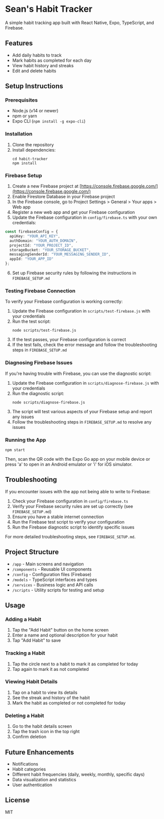 # Sean's Habit Tracker

A simple habit tracking app built with React Native, Expo, TypeScript, and Firebase.

## Features

- Add daily habits to track
- Mark habits as completed for each day
- View habit history and streaks
- Edit and delete habits

## Setup Instructions

### Prerequisites

- Node.js (v14 or newer)
- npm or yarn
- Expo CLI (`npm install -g expo-cli`)

### Installation

1. Clone the repository
2. Install dependencies:
   ```
   cd habit-tracker
   npm install
   ```

### Firebase Setup

1. Create a new Firebase project at [https://console.firebase.google.com/](https://console.firebase.google.com/)
2. Enable Firestore Database in your Firebase project
3. In the Firebase console, go to Project Settings > General > Your apps > Web app
4. Register a new web app and get your Firebase configuration
5. Update the Firebase configuration in `config/firebase.ts` with your own credentials:

```typescript
const firebaseConfig = {
  apiKey: "YOUR_API_KEY",
  authDomain: "YOUR_AUTH_DOMAIN",
  projectId: "YOUR_PROJECT_ID",
  storageBucket: "YOUR_STORAGE_BUCKET",
  messagingSenderId: "YOUR_MESSAGING_SENDER_ID",
  appId: "YOUR_APP_ID"
};
```

6. Set up Firebase security rules by following the instructions in `FIREBASE_SETUP.md`

### Testing Firebase Connection

To verify your Firebase configuration is working correctly:

1. Update the Firebase configuration in `scripts/test-firebase.js` with your credentials
2. Run the test script:
   ```
   node scripts/test-firebase.js
   ```
3. If the test passes, your Firebase configuration is correct
4. If the test fails, check the error message and follow the troubleshooting steps in `FIREBASE_SETUP.md`

### Diagnosing Firebase Issues

If you're having trouble with Firebase, you can use the diagnostic script:

1. Update the Firebase configuration in `scripts/diagnose-firebase.js` with your credentials
2. Run the diagnostic script:
   ```
   node scripts/diagnose-firebase.js
   ```
3. The script will test various aspects of your Firebase setup and report any issues
4. Follow the troubleshooting steps in `FIREBASE_SETUP.md` to resolve any issues

### Running the App

```
npm start
```

Then, scan the QR code with the Expo Go app on your mobile device or press 'a' to open in an Android emulator or 'i' for iOS simulator.

## Troubleshooting

If you encounter issues with the app not being able to write to Firebase:

1. Check your Firebase configuration in `config/firebase.ts`
2. Verify your Firebase security rules are set up correctly (see `FIREBASE_SETUP.md`)
3. Ensure you have a stable internet connection
4. Run the Firebase test script to verify your configuration
5. Run the Firebase diagnostic script to identify specific issues

For more detailed troubleshooting steps, see `FIREBASE_SETUP.md`.

## Project Structure

- `/app` - Main screens and navigation
- `/components` - Reusable UI components
- `/config` - Configuration files (Firebase)
- `/models` - TypeScript interfaces and types
- `/services` - Business logic and API calls
- `/scripts` - Utility scripts for testing and setup

## Usage

### Adding a Habit

1. Tap the "Add Habit" button on the home screen
2. Enter a name and optional description for your habit
3. Tap "Add Habit" to save

### Tracking a Habit

1. Tap the circle next to a habit to mark it as completed for today
2. Tap again to mark it as not completed

### Viewing Habit Details

1. Tap on a habit to view its details
2. See the streak and history of the habit
3. Mark the habit as completed or not completed for today

### Deleting a Habit

1. Go to the habit details screen
2. Tap the trash icon in the top right
3. Confirm deletion

## Future Enhancements

- Notifications
- Habit categories
- Different habit frequencies (daily, weekly, monthly, specific days)
- Data visualization and statistics
- User authentication

## License

MIT
